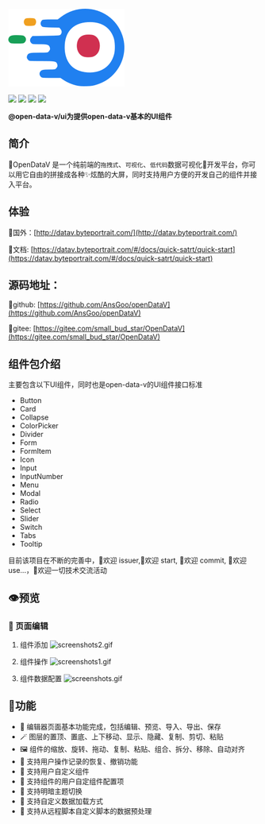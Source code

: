 ![](./public/logo.png)


![](https://img.shields.io/github/license/AnsGoo/openDataV)
![](https://img.shields.io/github/stars/AnsGoo/openDataV)
![](https://img.shields.io/github/issues/AnsGoo/openDataV)
![](https://img.shields.io/github/forks/AnsGoo/openDataV)

**@open-data-v/ui为提供open-data-v基本的UI组件**

## 简介
🎃OpenDataV 是一个纯前端的`拖拽式`、`可视化`、`低代码`数据可视化🌈开发平台，你可以用它自由的拼接成各种✨炫酷的大屏，同时支持用户方便的开发自己的组件并接入平台。


## 体验
🧙国外：[http://datav.byteportrait.com/](http://datav.byteportrait.com/)

🧙文档: [https://datav.byteportrait.com/#/docs/quick-satrt/quick-start](https://datav.byteportrait.com/#/docs/quick-satrt/quick-start)


## 源码地址：

🍨github: [https://github.com/AnsGoo/openDataV](https://github.com/AnsGoo/openDataV)

🍨gitee: [https://gitee.com/small_bud_star/OpenDataV](https://gitee.com/small_bud_star/OpenDataV)


## 组件包介绍
主要包含以下UI组件，同时也是open-data-v的UI组件接口标准
- Button
- Card
- Collapse
- ColorPicker
- Divider
- Form
- FormItem
- Icon
- Input
- InputNumber
- Menu
- Modal
- Radio
- Select
- Slider
- Switch
- Tabs
- Tooltip


目前该项目在不断的完善中，🎉欢迎 issuer,🌹欢迎 start, 🎨欢迎 commit, 🚀欢迎 use...，💪欢迎一切技术交流活动

## 👁️预览

### 🤿 页面编辑

1. 组件添加
   ![screenshots2.gif](https://s2.loli.net/2022/10/31/nApiFm7PogI1dHS.gif)

2. 组件操作
   ![screenshots1.gif](https://s2.loli.net/2022/10/31/9lkiR15sVMLapIe.gif)

3. 组件数据配置
   ![screenshots.gif](https://s2.loli.net/2022/10/31/28lf6NK35EaY9wJ.gif)


## 💒功能
- 🎊 编辑器页面基本功能完成，包括编辑、预览、导入、导出、保存
- 🪄 图层的置顶、置底、上下移动、显示、隐藏、复制、剪切、粘贴
- 🖼️ 组件的缩放、旋转、拖动、复制、粘贴、组合、拆分、移除、自动对齐
- 🔮 支持用户操作记录的恢复、撤销功能
- 🧶 支持用户自定义组件
- 📔 支持组件的用户自定组件配置项
- 🏪 支持明暗主题切换
- 🧶 支持自定义数据加载方式
- 🔌 支持从远程脚本自定义脚本的数据预处理



